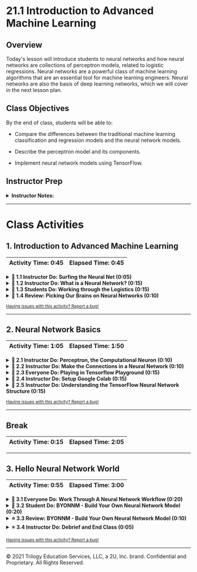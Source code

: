 # 21.1 Introduction to Advanced Machine Learning

## Overview
Today's lesson will introduce students to neural networks and how neural networks are collections of perceptron models, related to logistic regressions. Neural networks are a powerful class of machine learning algorithms that are an essential tool for machine learning engineers. Neural networks are also the basis of deep learning networks, which we will cover in the next lesson plan.

## Class Objectives

By the end of class, students will be able to:

* Compare the differences between the traditional machine learning classification and regression models and the neural network models.

* Describe the perceptron model and its components.

* Implement neural network models using TensorFlow.

## Instructor Prep

<details>
  <summary><strong>Instructor Notes:</strong></summary>

* If you've had some experience with machine learning but haven't used neural network models before, we have selected a few online resources for you to review before this week's class. Please take some time to read these materials. They'll provide much needed context surrounding how neural networks function:

  * [But what is a Neural Network?](https://www.youtube.com/watch?v=aircAruvnKk): This video by 3Blue1Brown is a fantastic introduction to what a neural network is and what it does.

  * [Hands-On in the Playground](https://www.youtube.com/watch?v=ru9dXF04iSE): This video by Sundog Education is a step-by-step guide of Google's TensorFlow Playground.

* Please review our [Student FAQ](../../../05-Instructor-Resources/README.md#unit-03-python) for the most frequently asked student questions about this program. If you have additional questions to add, log an issue or a pull request with your suggestions.

* Have your TAs refer to the [Time Tracker](TimeTracker.xlsx) to stay on track.

</details>

- - -

# Class Activities

## 1. Introduction to Advanced Machine Learning


| Activity Time:       0:45 |  Elapsed Time:      0:45  |
|---------------------------|---------------------------|

<details>
  <summary><strong>📣 1.1 Instructor Do: Surfing the Neural Net (0:05)</strong></summary>

* Open the [slideshow](https://docs.google.com/presentation/d/1HJG1NEai2rDufRuJKJTBavijnfHBfyEWfFgWuXWwg3M/edit?usp=sharing) and use slides 1 and 2 to cover our class objectives and slides 3 - 7 to welcome students to class and explain that in our final week of machine learning we will be focusing on one of the most in-demand skills for any data scientist - **neural networks**.

* Explain to students that neural networks are a powerful machine learning technique modeled after neurons in the brain.

  * They are used by industry leaders such as Google, Facebook, Twitter, and Amazon to analyze complex datasets.

* Show students the following image of the MNIST dataset:

![MNIST example](Images/mnist_dataset.png)

* Point out that neural network models can analyze numerical data, natural voice, text, and even images. One classic neural network example is a handwriting classification model such as MNIST.

  * The MNIST (Modified National Institute of Standards and Technology) dataset contains black-and-white images of handwritten numbers.

  * A neural network can train on each pixel of each image as a scaled value from zero (completely white) to one (completely black). With enough data points, a trained neural network model can classify handwritten numbers with a high degree of accuracy.

* Show students the example diagram of a neural network:

![Neural Network Diagram](Images/nn_diagram.png)

* Point out to students that those who have experience building neural network models tend to get hired faster and have better salaries than other data scientists.

* Show students the following diagram plotting the different types of machine learning models:

![machine_learning_diagram](Images/machine_learning_diagram.png)

* Throughout the past two weeks, we have learned and implemented a number of supervised and unsupervised models.

  * These models range in accuracy and interpretabilty and each have their specific use cases.

* This week we'll focus on neural networks and their more complex variant: deep learning models.

  * Just like our previous machine learning models, neural networks have many use cases and can be applied to a wide variety of datasets.

  * By the end of this week, we will be able to implement and optimize neural network models, and we'll compare the performance of neural networks to other supervised and unsupervised machine learning models.

</details>

<details>
  <summary><strong>📣 1.2 Instructor Do: What is a Neural Network? (0:15)</strong></summary>

* Open the [slideshow](https://docs.google.com/presentation/d/1HJG1NEai2rDufRuJKJTBavijnfHBfyEWfFgWuXWwg3M/edit?usp=sharing) and use slides 8 - 11 to assist you to present this activity.

* Ask students if any of them have heard of a **neural network** model.

  * If anyone raises their hand, ask if they can describe what a neural network is.

* Explain that a **neural network** is an advanced form of machine learning that contains multiple layers of **nodes**, which perform individual computations.

  * Point out that neural networks were modeled after the human brain; therefore, the nodes in a layer are often referred to as **neurons**.

* Show students the following example of a neural network diagram:

![example neural network diagram](Images/neural_network_example_dog_cat.png)

* Explain that the layers of **neurons** are connected and weighed against one another until the neurons reach the final outer layer. The outer final layer returns a numerical, or encoded categorical, result.

* Neural networks are particularly useful in data science because they serve multiple purposes.

  * One of the most popular uses for a neural network is a classification algorithm that determines how to categorize an input.

  * Another popular use of neural networks is as a regression model, where a dependent output can be predicted from independent input variables.

* Point out that neural networks are a great alternative to many of the machine learning models we have learned throughout the course—logistic regression, random forest, or multiple linear regression.



</details>

<details>
  <summary><strong>📣 1.3 Students Do: Working through the Logistics (0:15)</strong></summary>

* Open the [slideshow](https://docs.google.com/presentation/d/1HJG1NEai2rDufRuJKJTBavijnfHBfyEWfFgWuXWwg3M/edit?usp=sharing) and use slides 12 and 13 to present this activity to the class. 

* In this activity, students will use the logistic regression to build a binary classification model, the precursor to neural networks.

**Instructions:**

* Use the starter code provided to create your *make_blobs* dataset from Scikit-learn.

* Split your dataset into training and testing sets using Scikit-learn's *train_test_split* module.

* Create a LogisticRegression instance from Scikit-learn's *LogisticRegression* model.

  * **Hint:** If you need a reminder on how to create a LogisticRegression model, see [Scikit-learn documentation](https://scikit-learn.org/stable/modules/generated/sklearn.linear_model.LogisticRegression.html).

* Train your LogisticRegression model on the training dataset.

* Evaluate your trained LogisticRegression model using the *accuracy_score* metric from Scikit-learn.

</details>

<details>
  <summary><strong>📣 1.4 Review: Picking Our Brains on Neural Networks (0:10)</strong></summary>

* Open [01-Stu_WorkThroughLogisics/WorkThroughLogisitcs.ipynb](Activities/01-Stu_WorkThroughLogistics/Solved/WorkThroughLogistics.ipynb) within Jupyter Notebook and go through the code line by line with the class, answering whatever questions they may have. Point out the following:

  * Up to today's class, we have been performing our entire machine learning workflow through Scikit-learn. After today, we will start to incorporate other Python libraries that can help us build neural network models with the same ease and efficiency as Scikit-learn.

  * Scikit-learn has fantastic tools to create synthesized training and testing datasets, and we will need these same tools to build our neural network models.

</details>


<sub>[Having issues with this activity? Report a bug!](https://form.jotform.com/200705887599168?activityOr=1+-+Introduction+to+Advanced+Machine+Learning&lessonpageTitle=Introduction+to+Advanced+Machine+Learning&lessonpageNumber=21.1&whereIs=DataViz-Lesson-Plans+GitHub&typeA18=https%3A%2F%2Fgithub.com%2Fcoding-boot-camp%2FDataViz-Lesson-Plans%2Fblob%2Fv1.1%2FDataviz-Lesson-Plans%2F01-Lesson-Plans%2F21-Deep-Learning%2F1%2FLessonPlan.md)</sub>

- - -

## 2. Neural Network Basics

| Activity Time:       1:05 |  Elapsed Time:      1:50  |
|---------------------------|---------------------------|

<details>
  <summary><strong>📣 2.1 Instructor Do: Perceptron, the Computational Neuron (0:10)</strong></summary>

* Open the [slideshow](https://docs.google.com/presentation/d/1HJG1NEai2rDufRuJKJTBavijnfHBfyEWfFgWuXWwg3M/edit?usp=sharing) and use slides 15 - 23 to assist you to present this activity.

* Reassure students that neural networks may sound intimidating, but in reality they are simply layers and layers of smaller models such as our logistic regression model.

* The original design for computational neurons (and subsequently the neural network) dates as far back as the 1950s.

* Explain that, at that time, Frank Rosenblatt created the **perceptron model**. The perceptron model is a single neural network unit that mimics the biological neuron by receiving input data, weighing the information, and producing a clear output.

* Show students the following image of the perceptron model:

![perceptron model](Images/perceptron_model.png)

* Explain to students that the perceptron model has four major components:

  ![perceptron model input](Images/perceptron_model_input.png)

  * The **input values**, which are typically labeled as *𝜒*, or chi. Depending on how many features or variables exist in the dataset, the number of input values will change.

  ![perceptron model weight](Images/perceptron_model_weights.png)

  * The **weight coefficients** are applied to each input value to help the machine learning model identify features of interest. The weight coefficients are typically labeled as *w*, or omega.

  ![perceptron model bias term](Images/perceptron_bias_term.png)

  * The **bias term** is an additional input typically labeled as *⍵*. The bias term helps to shift the output of the model, which may be necessary for properly training the model.

  ![perceptron model net summary](Images/perceptron_net_summary.png)

  * The **net summary function** aggregates all weighted inputs to provide an output value. In this example, the net summary function is a summation.

* Explain that the perceptron model—also known as a **linear binary classifier**—is most commonly used to separate data into two groups.

  * In other words, the perceptron algorithm works to separate and classify the data into two groups using a linear equation. If they can be separated that way, they are considered **linearly separable**.

* Show students the following image that compares two datasets—one that is linearly separable and one that is not.

![linearly versus not-linearly separable](Images/linearly_versus_notlinearly.png)

* Point out to students that the perceptron model is a form of **supervised machine learning** because we provide the model our input features and parameters.

* The easiest way to understand how the perceptron model works is by walking through the algorithm step by step.

* Show students the following image for our perceptron example:

![perceptron dataset](Images/perceptron_dataset_1.png)

* In our example, we want to generate a perceptron classification model that can distinguish between purple squares and blue circles.

* Because our model will try to classify values in a two-dimensional space, our perceptron model will use three inputs:

  * *𝜒1*, the *x* value

  * *𝜒2*, the *y* value

  * *⍵0*, the bias constant

* The end result of our two-dimensional perceptron model is the net sum function: **⍵0 + 𝜒1⍵1 + 𝜒2⍵2**.

* Explain that, as with any untrained machine learning model, the weights and coefficients are arbitrary and oftentimes random.

* Show students the following image of an untrained perceptron model on our dataset:

![perceptron model untrained](Images/perceptron_dataset_2.png)

* Point out that the untrained model did a decent job classifying the two groups, but it is not perfect: one of the blue circles was misclassified.

* Show students the next image:

![perceptron model incorrect](Images/perceptron_dataset_3.png)

* Explain that the perceptron model will evaluate each data point and determine if the input weights should change. If a data point is classified correctly, the weights will not change. If a data point is misclassified, the weights will move the model closer to the missed data point.

* Show students the next image:

![perceptron model correct](Images/perceptron_dataset_4.png)

* As with other machine learning algorithms and models, perceptron model training continues until one of three conditions is met:

  * The perceptron model exceeds a predetermined performance threshold, determined by the designer before training. In machine learning, this is quantified by minimizing the loss metric.

    * For example, if we are working with noisy data that cannot be preprocessed or excluded, our model may not be able to exceed a certain level of performance without overfitting. Therefore, we would want to set a training cutoff at the point of model convergence.

  * The perceptron model training performs a set number of iterations, determined by the designer before training.

    * For example, if we know roughly how many iterations it takes for a model to achieve desired performance, we can just "set it and forget it" to train over a specific interval.

  * The perceptron model is stopped or encounters an error during training.

    * This will typically be a hardware or power issue, as our input data go through cleaning and preprocessing before use. If we set up our model to save itself after a specific number of training iterations, we can resume training immediately.

* Point out that a simple perceptron model is very similar to our basic statistical models. However, the power of the perceptron model comes from its ability to handle multidimensional data, as well as to interact with other perceptron models.

  * As more multidimensional perceptrons are meshed together and layered, a new, more powerful classification and regression algorithm emerges: the neural network.

</details>

<details>
  <summary><strong>📣 2.2 Instructor Do: Make the Connections in a Neural Network (0:10)</strong></summary>

* Open the [slideshow](https://docs.google.com/presentation/d/1HJG1NEai2rDufRuJKJTBavijnfHBfyEWfFgWuXWwg3M/edit?usp=sharing) and use slides 24 - 31 to assist you to present this activity.

* Explain that the perceptron model can be thought of as a single "neuron". Now that we understand the structure of a single neuron, it is time to understand the structure of the neural network.

* Show students the following diagram of a neural network:

![neural network diagram](Images/neural_network_diagram.png)

* Explain to students that a basic neural network is composed of three layers:

  * An **input layer** of input values (transformed by weight coefficients).

  * A single **hidden layer** of neurons (single neuron or multiple neurons).

  * An **output layer** reports the classification or regression value.

* Neural networks link together neurons and produce a clear, quantitative output.

* Ask students the following rhetorical question:

  * If each neuron has its own output, how does the neural network combine each neuron's output into the model's classification or regression output?

* Neural networks use an **activation function** to transform the output of each neuron to a quantitative value. The transformed output is used as an input value for other layers in the neural network model.

* There are a variety of activation functions that can be used for many specific purposes. However, most neural networks will use one of the following activation functions:

  * The **linear function** transforms the output into the coefficients of a linear model (the equation of a line).

  * The **sigmoid function** is identified by a characteristic S curve. It transforms the output to a range between 0 and 1.

  ![sigmoid example](Images/sigmoid_example.png)

  * The **tanh function** is also identified by a characteristic S curve; however, it transforms the output to a range between –1 and 1.

  ![tanh example](Images/tanh_example.png)

  * The **rectified linear unit (ReLU) function** returns a value from 0 to infinity, so any negative input through the activation function is 0. It is the most used activation function in neural networks due to its computational simplicity and effectiveness, but it might not be appropriate for simpler models.

  ![relu example](Images/relu_example.png)

  * The **leaky ReLU** function is a "leaky" alternative to the ReLU function, whereby the negative input values will return very small, nonzero, negative values.

  ![leaky relu example](Images/leaky_relu_example.png)

* Point out that, at this point, we have looked at all of the components of a neural network model. Now it is time to explore how the components of a neural network model interact with each other.

* Be sure to answer any questions before moving to the student activity.

</details>

<details>
  <summary><strong>📣 2.3 Everyone Do: Playing in Tensorflow Playground (0:15)</strong></summary>

* Open the [slideshow](https://docs.google.com/presentation/d/1HJG1NEai2rDufRuJKJTBavijnfHBfyEWfFgWuXWwg3M/edit?usp=sharing) and use slides 32 - 38 to assist you to present this activity.

* Explain that in this next activity we will explore all of the different components of a neural network and how each component interacts with others using a teaching application known as the **TensorFlow Playground**.

* Explain that **TensorFlow** is a neural network and machine learning library for Python that has become an industry standard for developing robust neural network models.

* TensorFlow developed its playground application as a teaching tool to "demystify the black box" of neural networks.

  * It provides a working simulation of a neural network, as it trains on a variety of different datasets and conditions.

* As an added bonus, we can also use TensorFlow Playground to test different configurations of our neural network models as an abstract form of our **model -> fit -> predict** workflow.

* Remind students that, regardless of what machine learning model or technology we use, we follow the same general modeling workflow across all of data science:

  * Decide on a model and create a model instance.

  * Split into training and testing sets and preprocess the data.

  * Train/fit the training data to the model.

  * Evaluate the model for predictions and transformations.

* As we progress through the week and experiment with different hyperparameters and configurations, encourage students to try them out ahead of time within the Playground.

* Slack out the link to the [TensorFlow Playground](https://playground.tensorflow.org/#activation=sigmoid&batchSize=10&dataset=gauss&regDataset=reg-plane&learningRate=0.03&regularizationRate=0&noise=0&networkShape=1&seed=0.10587&showTestData=false&discretize=true&percTrainData=50&x=true&y=true&xTimesY=false&xSquared=false&ySquared=false&cosX=false&sinX=false&cosY=false&sinY=false&collectStats=false&problem=classification&initZero=false&hideText=false&discretize_hide=true&regularization_hide=true&learningRate_hide=true&regularizationRate_hide=true&percTrainData_hide=true&showTestData_hide=true&noise_hide=true&batchSize_hide=true) to students.

![TF Playground Basic Page](Images/tf_playground_1.png)

* Point out the following components of the playground:

  * The **input data** are located on the left-hand side of the page.

  ![TF Playground Input](Images/tf_playground_2.png)

  * The **input features and layer structure** are located in the "Features" section of the page. For this example, we will use *x1* and *x2* for our *x* and *y* values. We can add and subtract neurons using the plus and minus buttons above the neurons. As more neurons are added, each is responsible for keeping track of different weights.

  ![TF Playground Features](Images/tf_playground_3.png)

  * The output of the neural network is visualized in the "Output" section of the page. In the output of TensorFlow Playground, we are most concerned about the "test loss" function: the better the model performs, the lower the test loss value.

  ![TF Playground Output](Images/tf_playground_4.png)

  * The **simulation parameters** are found at the top of the page. There are many parameters to tweak and test, such as "Learning rate," "Activation," and "Regularization." However, for our purposes, we will only concentrate on the "Activation" and "Problem type" parameters.

  ![TF Playground Parameters](Images/tf_playground_5.png)

  * The **simulation controls** are found to the left of the simulation parameters, along with the **epoch counter**. Each epoch is a single training iteration in TensorFlow machine learning training. By pressing the play button, we allow the model to simulate epochs until we press stop.

  ![TF Playground Controls](Images/tf_playground_6.png)

* Once you have finished covering the different features of the TensorFlow Playground, explain to students that they are ready to start simulating their neural network models.

* Explain that, in the first simulation, we will try to classify two groups using the x1 and x2 features and one neuron.

  * Does this example sound familiar? That's because it's our previous perceptron model!

* Alongside students, run the model using the sigmoid function for roughly 100 epochs. Reassure students that they do not need to stop the training at *exactly* 100 epochs.

* Point out that the model's test loss was less than 0.01, which means that the model is capable of correctly classifying both groups with high precision.

* Ask students to rerun their models but use a different activation function.

  * Did your model training behave differently? Why or why not?

* Explain that, for the next simulation, we will change our activation function from sigmoid to tanh and train the model through 100 epochs.

* Alongside students, run the tanh simulation through 100 epochs.

* Point out that the tanh function performs even better than sigmoid in approximately the same number of iterations. Explain that, because tanh transforms the values between –1 and 1, the changes are more dramatic than sigmoid.

* For the final simulation, we'll add more neurons to the classification simulation. For this simulation, we'll add two more neurons for a total of three neurons in the hidden layer.

* Ask students to think about what will happen to our model training as we add more neurons to our model. Will training get faster? Will our model be more accurate?

* Alongside students, run the multi-neuron model until the test loss metric reaches 0.001. Ask students: Approximately how many epochs will it take?

* Point out to students that, by adding two more neurons while using the tanh function, the characteristics of the dataset are much easier to identify. In this case, we were able to achieve the same model performance of our single neuron model in roughly 33 epochs.

* **Time permitting:** Allow students an additional 5–10 minutes of "free play" to explore the functionality of the TensorFlow Playground and see what happens when they tweak different parameters.

* Be sure to answer any questions before moving on.

</details>

<details>
  <summary><strong>📣 2.4 Instructor Do: Setup Google Colab (0:15)</strong></summary>

* We understand enough basic neural network concepts to start programming our very first neural network.

* However, TensorFlow can be picky about what version of Python it works with, as well as what modules need to be installed, so we will use Google Colab to run our notebooks in the cloud.

* Navigate to [Google Colaboratory](https://colab.research.google.com/notebooks/welcome.ipynb). Then explain that:

  * We'll use **cloud-based notebooks** to run TensorFlow.

  * Google Colaboratory, or Colab, is Google-hosted notebooks.

  * These cloud-based notebooks allow for easy installation of Spark and the use of cloud computing power.

* Students will need a Google account to use them. If they do not have one already, encourage them to sign up for one.

* Once a Google account is set up, navigate to [Google drive](https://www.google.com/drive/) and select *Go to Google Drive*.

  ![go to google drive](ColabImages/google_go_to_google_drive.png)

* After you have navigated to Google Drive, click the "New" button and select "Folder" to create a new folder. Refer to the following screenshots. Name the folder “DataClassNotebooks.”

  ![new google folder](ColabImages/google_new.png)

* Navigate to the new folder. Once in the notebook, we’ll need to connect (download) our Google Colab application by following these steps:

  1. Click "New."
  2. Scroll down to "More" and expand the dropdown menu.
  3. At the bottom of the menu, click "Connect more apps."

  ![connect apps](ColabImages/google_add_colab.png)

  4. Type “colab” in the top-right search field and press "Enter" to search for the Colaboratory application.

  ![search colab](ColabImages/google_connect-colab.png)

  5. Click the "Connect" button to download the Colaboratory application.

* Create a Colab notebook by clicking "New" followed by "More" and then selecting "Colaboratory."

  ![launch colab notebook](ColabImages/google_create-notebook.png)

* A new tab will launch with a new notebook. The functionality is very similar to using Jupyter Notebook, except now everything is hosted online.

* Notebooks can be uploaded directly to Colab. Follow the steps to upload the [WorkThroughNN.ipynb](Activities/02-Ins_WorkThroughNN/Solved/WorkThroughNN.ipynb) file.

  1. From the Colab notebook you just opened, click "File" and then "Upload notebook."

  ![upload notebook](ColabImages/google_upload_notebook.png)

  2. Drag the [WorkThroughNN.ipynb](Activities/02-Ins_WorkThroughNN/Solved/WorkThroughNN.ipynb) file into the box to upload.

* **Note:** When you upload notebooks, the location in Google Drive will default to a folder called **Colab Notebooks**. These files can easily be moved to the PythonData folder created earlier.

</details>

<details>
  <summary><strong>📣 2.5 Instructor Do: Understanding the TensorFlow Neural Network Structure (0:15)</strong></summary>

* In Colab, run the first cell of "WorkThroughNN.ipynb" and explain that there are a number of smaller modules within the TensorFlow 2.0 library that make it even easier to build machine learning models.

* Point out that, for our purposes, we'll use the Keras module to help build our neural networks.

* Keras contains multiple classes and objects that can be combined to design a variety of neural network types.

* These classes are order-dependent, which means that depending on what Keras objects are used (and in what order), the behavior of the neural network model will change accordingly.

* For the basic neural network, we will use two Keras classes:

  * The **Sequential class** is a linear stack of neural network layers where data flow from one layer to the next. This class is what we simulated in the TensorFlow Playground.

  * The generalized **Dense class** allows us to add layers within the neural network.

* Explain that, using the Sequential model, we will add multiple dense layers that will act as our input, hidden, and output layers.

  * For each Dense layer, we'll define the number of neurons and activation functions.

* Point out that, once we have completed the Sequential model design, we will apply the same Scikit-learn **model -> fit -> predict/transform** workflow we have used previously.

</details>

<sub>[Having issues with this activity? Report a bug!](https://form.jotform.com/200705887599168?activityOr=2+-+Neural+Network+Basics&lessonpageTitle=Introduction+to+Advanced+Machine+Learning&lessonpageNumber=21.1&whereIs=DataViz-Lesson-Plans+GitHub&typeA18=https%3A%2F%2Fgithub.com%2Fcoding-boot-camp%2FDataViz-Lesson-Plans%2Fblob%2Fv1.1%2FDataviz-Lesson-Plans%2F01-Lesson-Plans%2F21-Deep-Learning%2F1%2FLessonPlan.md)</sub>

- - -

## Break

| Activity Time:       0:15 |  Elapsed Time:      2:05  |
|---------------------------|---------------------------|

- - -

## 3. Hello Neural Network World

| Activity Time:       0:55 |  Elapsed Time:      3:00  |
|---------------------------|---------------------------|

<details>
  <summary><strong>📣 3.1 Everyone Do: Work Through A Neural Network Workflow (0:20)</strong></summary>

* Open the [slideshow](https://docs.google.com/presentation/d/1HJG1NEai2rDufRuJKJTBavijnfHBfyEWfFgWuXWwg3M/edit?usp=sharing) and use slides 43 - 53 to assist you to present this activity.

* Explain that in this activity, we will work together to build our first neural network model in TensorFlow.

* Point out that, with our basic neural network model, we will include parameters and steps that we have not previously discussed.

* Reassure students that we will review each step in detail throughout the week, such that, by the end of the unit, they will feel comfortable implementing and tweaking the neural network models on their own.

* Explain that the first step to implementing a basic neural network is to import our dependencies in Python. Open a notebook and run the following block of code.

  * **Note:** Be sure to distribute the code blocks to students, so they can code alongside your example.

```python
# Import our dependencies
import pandas as pd
import matplotlib as plt
from sklearn.datasets import make_blobs
import sklearn as skl
import tensorflow as tf
```

* Explain that the next step is to create our dummy data using Scikit-learn's *make_blobs* method. *make_blobs* is used to create values for a sample dataset. For our purposes, we'll use *make_blobs* to create 1,000 samples with two features that are linearly separable.

* Point out that our two-feature dataset is also known as our *x* and *y* values.

* Run the following code block that generates and visualizes our dummy data:

```python
# Generate dummy dataset
X, y = make_blobs(n_samples=1000, centers=2, n_features=2, random_state=78)

# Creating a DataFrame with the dummy data
df = pd.DataFrame(X, columns=["Feature 1", "Feature 2"])
df["Target"] = y

# Plotting the dummy data
df.plot.scatter(x="Feature 1", y="Feature 2", c="Target", colormap="winter")
```

![make_blobs example](Images/make_blobs_example.png)

* Explain that the next step is to separate our dataset into training and test datasets using Scikit-learn's *train_test_split* method.

* Run the following code block that splits our dummy data into training and test datasets:

```python
# Use sklearn to split dataset
from sklearn.model_selection import train_test_split
X_train, X_test, y_train, y_test = train_test_split(X, y, random_state=78)
```

* Explain that, once we have the training data, we need to prepare the dataset for our neural network model. Point out that—as with any machine learning algorithm—it is crucial to normalize or standardize our numerical variables to ensure that our neural network does not focus on outliers and can apply proper weights to each input.

* In most cases, the more that input variables are normalized to the same scale, the more stable the neural network model is, and the better the neural network model will generalize.

* Run the following code block that normalizes our dummy data:

```python
# Create scaler instance
X_scaler = skl.preprocessing.StandardScaler()

# Fit the scaler
X_scaler.fit(X_train)

# Scale the data
X_train_scaled = X_scaler.transform(X_train)
X_test_scaled = X_scaler.transform(X_test)
```

* Explain that, now that our dataset is preprocessed, we are ready to build the neural network in Python. To create the neural network in our notebook, run the following code block to create the Sequential model:

```python
# Create the Keras Sequential model
nn_model = tf.keras.models.Sequential()
```

* Point out that the `nn_model` object will store the entire architecture of our neural network model. Next, we must add our layers to the Sequential model.

![neural network input and hidden](Images/neural_network_in_hidden.png)

* Explain that the Keras module simplifies the process of building our layers by combining the input layer with the first hidden layer. Therefore, all we need to concentrate on are three parameters:

  * The **units** parameter indicates how many neurons we want in the hidden layer. For the first neural network, we will use one.

  * The **activation** parameter indicates which activation function to use. We’ll use the ReLU activation function to allow our hidden layer to identify and train on nonlinear relationships in the dataset.

  * The **input_dim** parameter indicates how many inputs will be in the model. In this case, we will have two.

* Run the following code block that creates the first Dense layer:

```python
# Add our first Dense layer, including the input layer
nn_model.add(tf.keras.layers.Dense(units=1, activation="relu", input_dim=2))
```

* Explain that our next step is to add the output layer. Because we are trying to build a neural network classification model, we want the activation function of the output layer to be the **sigmoid** activation function to produce a probability output.

* Run the following code block that produces the output Dense layer:

```python
# Add the output layer that uses a probability activation function
nn_model.add(tf.keras.layers.Dense(units=1, activation="sigmoid"))
```

* Now that we have added our layers to the Sequential model, we can double-check our model structure using the summary method. Try running the following code in your notebook:

```python
# Check the structure of the Sequential model
nn_model.summary()
```

![Basic Neural Network Summary](Images/basic_nn_summary.png)

* Explain that the next step is to compile and train the model. Depending on the function of the neural network, we will need to compile and train the neural network model with a specific **loss metric**, **optimization function**, and **evaluation metric**.

* Reassure students that TensorFlow and Keras have many parameters to tweak the performance, but most basic classification and regression models use the same parameters.

* Run the following code block that compiles and trains the basic neural network model. For our purposes, understanding `binary_crossentropy` loss and the `adam` optimizer are outside the scope of this class. As a rule of thumb, whenever we make a classification neural network, we will always use a `binary_crossentropy` loss. For all of our models, we will always use the `adam` optimizer. The `metrics` parameter is used to print a performance metric at the end of each epoch so that we can judge how well the model is doing during training.

```python
# Compile the Sequential model together and customize metrics
nn_model.compile(loss="binary_crossentropy", optimizer="adam", metrics=["accuracy"])

# Fit the model to the training data
fit_model = nn_model.fit(X_train_scaled, y_train, epochs=100)
```

* Point out that we now have a trained neural network model. Explain that now we have to test the performance of our neural network to ensure that our model does not need retraining.

* Run the following code block that visualizes the model's training loss over 100 epochs:

```python
# Create a DataFrame containing training history
history_df = pd.DataFrame(fit_model.history)

# Increase the index by 1 to match the number of epochs
history_df.index += 1

# Plot the loss
history_df.plot(y="loss")
```

![basic nn loss](Images/basic_nn_loss.png)

* Run the following code block that visualizes the model's predictive accuracy over the same timeframe:

```python
# Plot the accuracy
history_df.plot(y="accuracy")
```

![basic nn accuracy](Images/basic_nn_accuracy.png)

* Explain that the final step of our neural network workflow is to evaluate the performance of the trained model against the test dataset. When it comes to a classification model, we want our neural network to have a predictive accuracy as close to 100%, or 1.0.

* Run the following code that evaluates the test loss and predictive accuracy of the model on our testing dataset:

```python
# Evaluate the model using the test data
model_loss, model_accuracy = nn_model.evaluate(X_test_scaled,y_test,verbose=2)
print(f"Loss: {model_loss}, Accuracy: {model_accuracy}")
```

![basic nn performance](Images/basic_nn_performance.png)

* Point out that, by looking at the performance of our model, we can see that our trained basic neural network was able to classify every test datapoint correctly. Although perfect model performance is ideal, more complex datasets and models may not be able to achieve 100% accuracy.

* Explain that it is important to establish model performance thresholds before designing any machine learning model. Depending on the type of data and the use case, we may have to recreate and retrain a model using different parameters, different training/test data, or even look to use a different model entirely.

* Be sure to answer any questions before moving on to the next activity.

</details>

<details>
  <summary><strong>📣 3.2 Student Do: BYONNM - Build Your Own Neural Network Model (0:20)</strong></summary>

* Open the [slideshow](https://docs.google.com/presentation/d/1HJG1NEai2rDufRuJKJTBavijnfHBfyEWfFgWuXWwg3M/edit?usp=sharing) and use slides 54 and 55 to present this activity to the class.

* In this activity, students will implement their own basic classification neural network model using the TensorFlow Keras module. In addition, they will create their own dummy data, split the data into training and test sets, and normalize the data using Scikit-learn.

* **Instructions:**

  * Using the starter code provided, visualize the blobs dummy dataset using a Pandas scatter plot.

  * Randomly split the dummy data into training and test datasets using Scikit-learn's *train_test_split* method.

  * Normalize both datasets using Scikit-learn's *StandardScaler* class.

  * Create a basic neural network with five neurons in the hidden layer using the Keras module.

    * **Note:** Your neural network should use two inputs and produce one classification output.

  * Compile your basic neural network model.

  * Train the neural network model over 50 epochs.

  * Evaluate the performance of your model, printing your test loss metric and the predictive accuracy of the model on the test dataset.

  * **Bonus:**

  * Try creating a new neural network with a different number of neurons.

  * Train the new neural network model on the same training data and test the performance on the same testing dataset.

  * Create a line plot that visualizes the neural network predictive accuracy over each epoch.

</details>

<details>
  <summary><strong>⭐ 3.3 Review: BYONNM - Build Your Own Neural Network Model (0:10)</strong></summary>

* Open [03-Stu_BYONNM/BYO_Neural_Network.ipynb](Activities/03-Stu_BYONNM/Solved/BYO_Neural_Network.ipynb) within Jupyter Notebook and go through the code line by line with the class, answering whatever questions they may have.

* Point out that the `make_blobs()` method has a new parameter that we haven't used before, `cluster_std`. This parameter allows us to change the variability in our training dataset. In this case, we increased the variability so that the datasets would overlap.

* Explain that, since the data overlap, the dataset is not (perfectly) linearly separable.

* No matter how many neurons we provide the model, the neural network will never be able to achieve 100% classification. This is due to some datapoints being indistinguishable by only *x* and *y* coordinates.

* Be sure to answer any questions before moving on.

</details>

<details>
  <summary><strong>⭐ 3.4 Instructor Do: Debrief and End Class (0:05)</strong></summary>

* Explain to students that, at this point, we should be building a neural network model capable of classifying any two groups that are linearly separable.

* Point out that, today, we have only scratched the surface of neural network model capabilities.

* In our next class, we will start to look at more complex nonlinear datasets and how to make more robust models to handle these datasets. Additionally, we will learn how to preprocess real-world data for use in a neural network model.

* Once again, encourage students to use the TensorFlow Playground to help visualize any of the features of our neural network models, especially how model performance changes as the input data becomes more complicated.

* Be sure to answer any outstanding questions before ending class.

</details>

<sub>[Having issues with this activity? Report a bug!](https://form.jotform.com/200705887599168?activityOr=3+-+Hello+Neural+Network+World&lessonpageTitle=Introduction+to+Advanced+Machine+Learning&lessonpageNumber=21.1&whereIs=DataViz-Lesson-Plans+GitHub&typeA18=https%3A%2F%2Fgithub.com%2Fcoding-boot-camp%2FDataViz-Lesson-Plans%2Fblob%2Fv1.1%2FDataviz-Lesson-Plans%2F01-Lesson-Plans%2F21-Deep-Learning%2F1%2FLessonPlan.md)</sub>

- - -

© 2021 Trilogy Education Services, LLC, a 2U, Inc. brand. Confidential and Proprietary. All Rights Reserved.